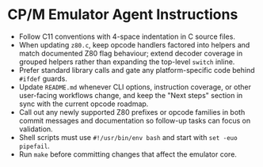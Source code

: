 # CP/M Emulator Agent Instructions

- Follow C11 conventions with 4-space indentation in C source files.
- When updating `z80.c`, keep opcode handlers factored into helpers and match documented Z80 flag behaviour; extend decoder coverage in grouped helpers rather than expanding the top-level `switch` inline.
- Prefer standard library calls and gate any platform-specific code behind `#ifdef` guards.
- Update `README.md` whenever CLI options, instruction coverage, or other user-facing workflows change, and keep the "Next steps" section in sync with the current opcode roadmap.
- Call out any newly supported Z80 prefixes or opcode families in both commit messages and documentation so follow-up tasks can focus on validation.
- Shell scripts must use `#!/usr/bin/env bash` and start with `set -euo pipefail`.
- Run `make` before committing changes that affect the emulator core.
